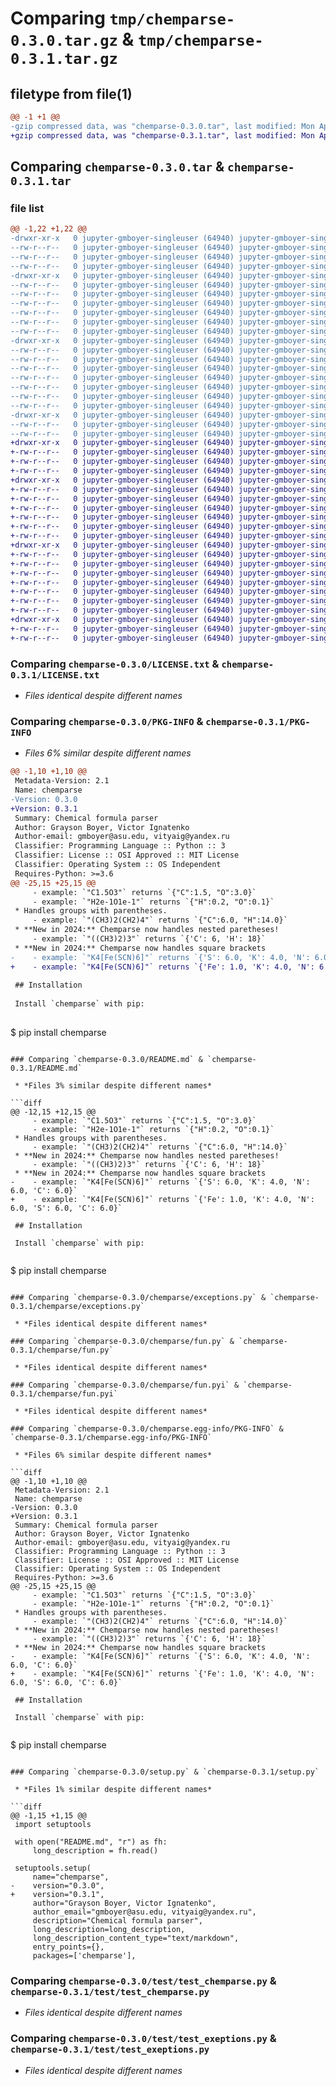# Comparing `tmp/chemparse-0.3.0.tar.gz` & `tmp/chemparse-0.3.1.tar.gz`

## filetype from file(1)

```diff
@@ -1 +1 @@
-gzip compressed data, was "chemparse-0.3.0.tar", last modified: Mon Apr 29 22:47:29 2024, max compression
+gzip compressed data, was "chemparse-0.3.1.tar", last modified: Mon Apr 29 22:57:30 2024, max compression
```

## Comparing `chemparse-0.3.0.tar` & `chemparse-0.3.1.tar`

### file list

```diff
@@ -1,22 +1,22 @@
-drwxr-xr-x   0 jupyter-gmboyer-singleuser (64940) jupyter-gmboyer-singleuser (64940)        0 2024-04-29 22:47:29.500927 chemparse-0.3.0/
--rw-r--r--   0 jupyter-gmboyer-singleuser (64940) jupyter-gmboyer-singleuser (64940)     1077 2024-04-29 22:43:17.000000 chemparse-0.3.0/LICENSE.txt
--rw-r--r--   0 jupyter-gmboyer-singleuser (64940) jupyter-gmboyer-singleuser (64940)     1675 2024-04-29 22:47:29.500927 chemparse-0.3.0/PKG-INFO
--rw-r--r--   0 jupyter-gmboyer-singleuser (64940) jupyter-gmboyer-singleuser (64940)     1314 2024-04-29 22:45:56.000000 chemparse-0.3.0/README.md
-drwxr-xr-x   0 jupyter-gmboyer-singleuser (64940) jupyter-gmboyer-singleuser (64940)        0 2024-04-29 22:47:29.500927 chemparse-0.3.0/chemparse/
--rw-r--r--   0 jupyter-gmboyer-singleuser (64940) jupyter-gmboyer-singleuser (64940)       30 2024-04-29 22:43:17.000000 chemparse-0.3.0/chemparse/__init__.py
--rw-r--r--   0 jupyter-gmboyer-singleuser (64940) jupyter-gmboyer-singleuser (64940)       48 2024-04-29 22:43:17.000000 chemparse-0.3.0/chemparse/__init__.pyi
--rw-r--r--   0 jupyter-gmboyer-singleuser (64940) jupyter-gmboyer-singleuser (64940)      679 2024-04-29 22:43:17.000000 chemparse-0.3.0/chemparse/exceptions.py
--rw-r--r--   0 jupyter-gmboyer-singleuser (64940) jupyter-gmboyer-singleuser (64940)      387 2024-04-29 22:43:17.000000 chemparse-0.3.0/chemparse/exceptions.pyi
--rw-r--r--   0 jupyter-gmboyer-singleuser (64940) jupyter-gmboyer-singleuser (64940)     5965 2024-04-29 22:43:17.000000 chemparse-0.3.0/chemparse/fun.py
--rw-r--r--   0 jupyter-gmboyer-singleuser (64940) jupyter-gmboyer-singleuser (64940)      584 2024-04-29 22:43:17.000000 chemparse-0.3.0/chemparse/fun.pyi
-drwxr-xr-x   0 jupyter-gmboyer-singleuser (64940) jupyter-gmboyer-singleuser (64940)        0 2024-04-29 22:47:29.500927 chemparse-0.3.0/chemparse.egg-info/
--rw-r--r--   0 jupyter-gmboyer-singleuser (64940) jupyter-gmboyer-singleuser (64940)     1675 2024-04-29 22:47:29.000000 chemparse-0.3.0/chemparse.egg-info/PKG-INFO
--rw-r--r--   0 jupyter-gmboyer-singleuser (64940) jupyter-gmboyer-singleuser (64940)      369 2024-04-29 22:47:29.000000 chemparse-0.3.0/chemparse.egg-info/SOURCES.txt
--rw-r--r--   0 jupyter-gmboyer-singleuser (64940) jupyter-gmboyer-singleuser (64940)        1 2024-04-29 22:47:29.000000 chemparse-0.3.0/chemparse.egg-info/dependency_links.txt
--rw-r--r--   0 jupyter-gmboyer-singleuser (64940) jupyter-gmboyer-singleuser (64940)        1 2024-04-29 22:47:29.000000 chemparse-0.3.0/chemparse.egg-info/not-zip-safe
--rw-r--r--   0 jupyter-gmboyer-singleuser (64940) jupyter-gmboyer-singleuser (64940)       10 2024-04-29 22:47:29.000000 chemparse-0.3.0/chemparse.egg-info/top_level.txt
--rw-r--r--   0 jupyter-gmboyer-singleuser (64940) jupyter-gmboyer-singleuser (64940)       38 2024-04-29 22:47:29.500927 chemparse-0.3.0/setup.cfg
--rw-r--r--   0 jupyter-gmboyer-singleuser (64940) jupyter-gmboyer-singleuser (64940)      705 2024-04-29 22:43:39.000000 chemparse-0.3.0/setup.py
-drwxr-xr-x   0 jupyter-gmboyer-singleuser (64940) jupyter-gmboyer-singleuser (64940)        0 2024-04-29 22:47:29.500927 chemparse-0.3.0/test/
--rw-r--r--   0 jupyter-gmboyer-singleuser (64940) jupyter-gmboyer-singleuser (64940)     1319 2024-04-29 22:43:17.000000 chemparse-0.3.0/test/test_chemparse.py
--rw-r--r--   0 jupyter-gmboyer-singleuser (64940) jupyter-gmboyer-singleuser (64940)     1063 2024-04-29 22:43:17.000000 chemparse-0.3.0/test/test_exeptions.py
+drwxr-xr-x   0 jupyter-gmboyer-singleuser (64940) jupyter-gmboyer-singleuser (64940)        0 2024-04-29 22:57:30.943433 chemparse-0.3.1/
+-rw-r--r--   0 jupyter-gmboyer-singleuser (64940) jupyter-gmboyer-singleuser (64940)     1077 2024-04-29 22:43:17.000000 chemparse-0.3.1/LICENSE.txt
+-rw-r--r--   0 jupyter-gmboyer-singleuser (64940) jupyter-gmboyer-singleuser (64940)     1686 2024-04-29 22:57:30.943433 chemparse-0.3.1/PKG-INFO
+-rw-r--r--   0 jupyter-gmboyer-singleuser (64940) jupyter-gmboyer-singleuser (64940)     1325 2024-04-29 22:55:46.000000 chemparse-0.3.1/README.md
+drwxr-xr-x   0 jupyter-gmboyer-singleuser (64940) jupyter-gmboyer-singleuser (64940)        0 2024-04-29 22:57:30.943433 chemparse-0.3.1/chemparse/
+-rw-r--r--   0 jupyter-gmboyer-singleuser (64940) jupyter-gmboyer-singleuser (64940)       30 2024-04-29 22:43:17.000000 chemparse-0.3.1/chemparse/__init__.py
+-rw-r--r--   0 jupyter-gmboyer-singleuser (64940) jupyter-gmboyer-singleuser (64940)       48 2024-04-29 22:43:17.000000 chemparse-0.3.1/chemparse/__init__.pyi
+-rw-r--r--   0 jupyter-gmboyer-singleuser (64940) jupyter-gmboyer-singleuser (64940)      679 2024-04-29 22:43:17.000000 chemparse-0.3.1/chemparse/exceptions.py
+-rw-r--r--   0 jupyter-gmboyer-singleuser (64940) jupyter-gmboyer-singleuser (64940)      387 2024-04-29 22:43:17.000000 chemparse-0.3.1/chemparse/exceptions.pyi
+-rw-r--r--   0 jupyter-gmboyer-singleuser (64940) jupyter-gmboyer-singleuser (64940)     5965 2024-04-29 22:43:17.000000 chemparse-0.3.1/chemparse/fun.py
+-rw-r--r--   0 jupyter-gmboyer-singleuser (64940) jupyter-gmboyer-singleuser (64940)      584 2024-04-29 22:43:17.000000 chemparse-0.3.1/chemparse/fun.pyi
+drwxr-xr-x   0 jupyter-gmboyer-singleuser (64940) jupyter-gmboyer-singleuser (64940)        0 2024-04-29 22:57:30.943433 chemparse-0.3.1/chemparse.egg-info/
+-rw-r--r--   0 jupyter-gmboyer-singleuser (64940) jupyter-gmboyer-singleuser (64940)     1686 2024-04-29 22:57:30.000000 chemparse-0.3.1/chemparse.egg-info/PKG-INFO
+-rw-r--r--   0 jupyter-gmboyer-singleuser (64940) jupyter-gmboyer-singleuser (64940)      369 2024-04-29 22:57:30.000000 chemparse-0.3.1/chemparse.egg-info/SOURCES.txt
+-rw-r--r--   0 jupyter-gmboyer-singleuser (64940) jupyter-gmboyer-singleuser (64940)        1 2024-04-29 22:57:30.000000 chemparse-0.3.1/chemparse.egg-info/dependency_links.txt
+-rw-r--r--   0 jupyter-gmboyer-singleuser (64940) jupyter-gmboyer-singleuser (64940)        1 2024-04-29 22:57:30.000000 chemparse-0.3.1/chemparse.egg-info/not-zip-safe
+-rw-r--r--   0 jupyter-gmboyer-singleuser (64940) jupyter-gmboyer-singleuser (64940)       10 2024-04-29 22:57:30.000000 chemparse-0.3.1/chemparse.egg-info/top_level.txt
+-rw-r--r--   0 jupyter-gmboyer-singleuser (64940) jupyter-gmboyer-singleuser (64940)       38 2024-04-29 22:57:30.943433 chemparse-0.3.1/setup.cfg
+-rw-r--r--   0 jupyter-gmboyer-singleuser (64940) jupyter-gmboyer-singleuser (64940)      705 2024-04-29 22:55:58.000000 chemparse-0.3.1/setup.py
+drwxr-xr-x   0 jupyter-gmboyer-singleuser (64940) jupyter-gmboyer-singleuser (64940)        0 2024-04-29 22:57:30.943433 chemparse-0.3.1/test/
+-rw-r--r--   0 jupyter-gmboyer-singleuser (64940) jupyter-gmboyer-singleuser (64940)     1319 2024-04-29 22:43:17.000000 chemparse-0.3.1/test/test_chemparse.py
+-rw-r--r--   0 jupyter-gmboyer-singleuser (64940) jupyter-gmboyer-singleuser (64940)     1063 2024-04-29 22:43:17.000000 chemparse-0.3.1/test/test_exeptions.py
```

### Comparing `chemparse-0.3.0/LICENSE.txt` & `chemparse-0.3.1/LICENSE.txt`

 * *Files identical despite different names*

### Comparing `chemparse-0.3.0/PKG-INFO` & `chemparse-0.3.1/PKG-INFO`

 * *Files 6% similar despite different names*

```diff
@@ -1,10 +1,10 @@
 Metadata-Version: 2.1
 Name: chemparse
-Version: 0.3.0
+Version: 0.3.1
 Summary: Chemical formula parser
 Author: Grayson Boyer, Victor Ignatenko
 Author-email: gmboyer@asu.edu, vityaig@yandex.ru
 Classifier: Programming Language :: Python :: 3
 Classifier: License :: OSI Approved :: MIT License
 Classifier: Operating System :: OS Independent
 Requires-Python: >=3.6
@@ -25,15 +25,15 @@
     - example: `"C1.5O3"` returns `{"C":1.5, "O":3.0}`
     - example: `"H2e-1O1e-1"` returns `{"H":0.2, "O":0.1}`
 * Handles groups with parentheses.
     - example: `"(CH3)2(CH2)4"` returns `{"C":6.0, "H":14.0}`
 * **New in 2024:** Chemparse now handles nested paretheses!
     - example: `"((CH3)2)3"` returns `{'C': 6, 'H': 18}`
 * **New in 2024:** Chemparse now handles square brackets
-    - example: `"K4[Fe(SCN)6]"` returns `{'S': 6.0, 'K': 4.0, 'N': 6.0, 'C': 6.0}`
+    - example: `"K4[Fe(SCN)6]"` returns `{'Fe': 1.0, 'K': 4.0, 'N': 6.0, 'S': 6.0, 'C': 6.0}`
 
 ## Installation
 
 Install `chemparse` with pip:
 
 ```
 $ pip install chemparse
```

### Comparing `chemparse-0.3.0/README.md` & `chemparse-0.3.1/README.md`

 * *Files 3% similar despite different names*

```diff
@@ -12,15 +12,15 @@
     - example: `"C1.5O3"` returns `{"C":1.5, "O":3.0}`
     - example: `"H2e-1O1e-1"` returns `{"H":0.2, "O":0.1}`
 * Handles groups with parentheses.
     - example: `"(CH3)2(CH2)4"` returns `{"C":6.0, "H":14.0}`
 * **New in 2024:** Chemparse now handles nested paretheses!
     - example: `"((CH3)2)3"` returns `{'C': 6, 'H': 18}`
 * **New in 2024:** Chemparse now handles square brackets
-    - example: `"K4[Fe(SCN)6]"` returns `{'S': 6.0, 'K': 4.0, 'N': 6.0, 'C': 6.0}`
+    - example: `"K4[Fe(SCN)6]"` returns `{'Fe': 1.0, 'K': 4.0, 'N': 6.0, 'S': 6.0, 'C': 6.0}`
 
 ## Installation
 
 Install `chemparse` with pip:
 
 ```
 $ pip install chemparse
```

### Comparing `chemparse-0.3.0/chemparse/exceptions.py` & `chemparse-0.3.1/chemparse/exceptions.py`

 * *Files identical despite different names*

### Comparing `chemparse-0.3.0/chemparse/fun.py` & `chemparse-0.3.1/chemparse/fun.py`

 * *Files identical despite different names*

### Comparing `chemparse-0.3.0/chemparse/fun.pyi` & `chemparse-0.3.1/chemparse/fun.pyi`

 * *Files identical despite different names*

### Comparing `chemparse-0.3.0/chemparse.egg-info/PKG-INFO` & `chemparse-0.3.1/chemparse.egg-info/PKG-INFO`

 * *Files 6% similar despite different names*

```diff
@@ -1,10 +1,10 @@
 Metadata-Version: 2.1
 Name: chemparse
-Version: 0.3.0
+Version: 0.3.1
 Summary: Chemical formula parser
 Author: Grayson Boyer, Victor Ignatenko
 Author-email: gmboyer@asu.edu, vityaig@yandex.ru
 Classifier: Programming Language :: Python :: 3
 Classifier: License :: OSI Approved :: MIT License
 Classifier: Operating System :: OS Independent
 Requires-Python: >=3.6
@@ -25,15 +25,15 @@
     - example: `"C1.5O3"` returns `{"C":1.5, "O":3.0}`
     - example: `"H2e-1O1e-1"` returns `{"H":0.2, "O":0.1}`
 * Handles groups with parentheses.
     - example: `"(CH3)2(CH2)4"` returns `{"C":6.0, "H":14.0}`
 * **New in 2024:** Chemparse now handles nested paretheses!
     - example: `"((CH3)2)3"` returns `{'C': 6, 'H': 18}`
 * **New in 2024:** Chemparse now handles square brackets
-    - example: `"K4[Fe(SCN)6]"` returns `{'S': 6.0, 'K': 4.0, 'N': 6.0, 'C': 6.0}`
+    - example: `"K4[Fe(SCN)6]"` returns `{'Fe': 1.0, 'K': 4.0, 'N': 6.0, 'S': 6.0, 'C': 6.0}`
 
 ## Installation
 
 Install `chemparse` with pip:
 
 ```
 $ pip install chemparse
```

### Comparing `chemparse-0.3.0/setup.py` & `chemparse-0.3.1/setup.py`

 * *Files 1% similar despite different names*

```diff
@@ -1,15 +1,15 @@
 import setuptools
 
 with open("README.md", "r") as fh:
     long_description = fh.read()
 
 setuptools.setup(
     name="chemparse",
-    version="0.3.0",
+    version="0.3.1",
     author="Grayson Boyer, Victor Ignatenko",
     author_email="gmboyer@asu.edu, vityaig@yandex.ru",
     description="Chemical formula parser",
     long_description=long_description,
     long_description_content_type="text/markdown",
     entry_points={},
     packages=['chemparse'],
```

### Comparing `chemparse-0.3.0/test/test_chemparse.py` & `chemparse-0.3.1/test/test_chemparse.py`

 * *Files identical despite different names*

### Comparing `chemparse-0.3.0/test/test_exeptions.py` & `chemparse-0.3.1/test/test_exeptions.py`

 * *Files identical despite different names*

